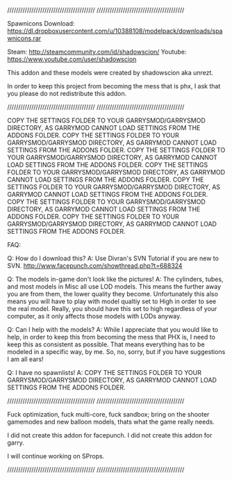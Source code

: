 ////////////////////////////////////////
////////////////////////////////////////

Spawnicons Download: https://dl.dropboxusercontent.com/u/10388108/modelpack/downloads/spawnicons.rar

Steam: http://steamcommunity.com/id/shadowscion/
Youtube: https://www.youtube.com/user/shadowscion

This addon and these models were created by shadowscion aka unrezt.

In order to keep this project from becoming the mess that is phx, I ask that you please do not redistribute this addon.

////////////////////////////////////////
////////////////////////////////////////

COPY THE SETTINGS FOLDER TO YOUR GARRYSMOD/GARRYSMOD DIRECTORY, AS GARRYMOD CANNOT LOAD SETTINGS FROM THE ADDONS FOLDER.
COPY THE SETTINGS FOLDER TO YOUR GARRYSMOD/GARRYSMOD DIRECTORY, AS GARRYMOD CANNOT LOAD SETTINGS FROM THE ADDONS FOLDER.
COPY THE SETTINGS FOLDER TO YOUR GARRYSMOD/GARRYSMOD DIRECTORY, AS GARRYMOD CANNOT LOAD SETTINGS FROM THE ADDONS FOLDER.
COPY THE SETTINGS FOLDER TO YOUR GARRYSMOD/GARRYSMOD DIRECTORY, AS GARRYMOD CANNOT LOAD SETTINGS FROM THE ADDONS FOLDER.
COPY THE SETTINGS FOLDER TO YOUR GARRYSMOD/GARRYSMOD DIRECTORY, AS GARRYMOD CANNOT LOAD SETTINGS FROM THE ADDONS FOLDER.
COPY THE SETTINGS FOLDER TO YOUR GARRYSMOD/GARRYSMOD DIRECTORY, AS GARRYMOD CANNOT LOAD SETTINGS FROM THE ADDONS FOLDER.
COPY THE SETTINGS FOLDER TO YOUR GARRYSMOD/GARRYSMOD DIRECTORY, AS GARRYMOD CANNOT LOAD SETTINGS FROM THE ADDONS FOLDER.

FAQ:

Q: How do I download this?
A: Use Divran's SVN Tutorial if you are new to SVN. http://www.facepunch.com/showthread.php?t=688324

Q: The models in-game don't look like the pictures!
A: The cylinders, tubes, and most models in Misc all use LOD models. This means the further away you are from them, the lower quality they become.
Unfortunately this also means you will have to play with model qualtiy set to High in order to see the real model. Really, you should have this set to
high regardless of your computer, as it only affects those models with LODs anyway.

Q: Can I help with the models?
A: While I appreciate that you would like to help, in order to keep this from becoming the mess that PHX is, I need to keep this as consistent as possible.
That means everything has to be modeled in a specific way, by me. So, no, sorry, but if you have suggestions I am all ears! 

Q: I have no spawnlists!
A: COPY THE SETTINGS FOLDER TO YOUR GARRYSMOD/GARRYSMOD DIRECTORY, AS GARRYMOD CANNOT LOAD SETTINGS FROM THE ADDONS FOLDER.

////////////////////////////////////////
////////////////////////////////////////

Fuck optimization, fuck multi-core, fuck sandbox; bring on the shooter gamemodes and new balloon models, thats what the game really needs.

I did not create this addon for facepunch.
I did not create this addon for garry.

I will continue working on SProps.

////////////////////////////////////////
////////////////////////////////////////
